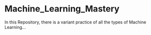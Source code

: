 # Machine_Learning_Mastery
In this Repository, there is a variant practice of all the types of Machine Learning...
